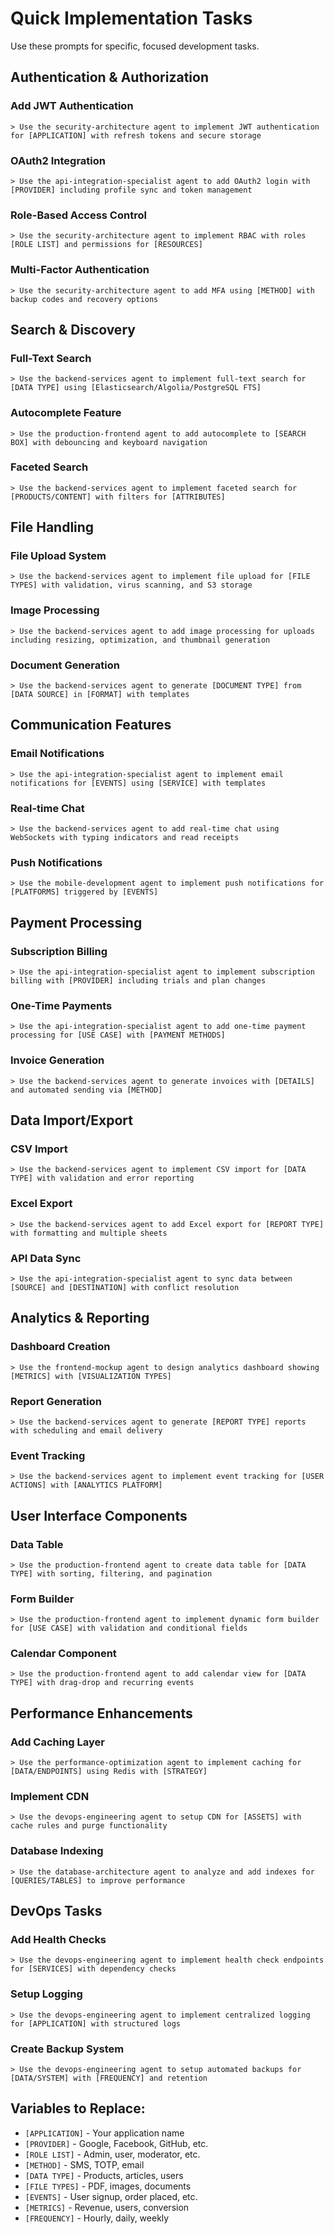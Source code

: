 # Quick Implementation Tasks

Use these prompts for specific, focused development tasks.

## Authentication & Authorization

### Add JWT Authentication
```
> Use the security-architecture agent to implement JWT authentication for [APPLICATION] with refresh tokens and secure storage
```

### OAuth2 Integration
```
> Use the api-integration-specialist agent to add OAuth2 login with [PROVIDER] including profile sync and token management
```

### Role-Based Access Control
```
> Use the security-architecture agent to implement RBAC with roles [ROLE LIST] and permissions for [RESOURCES]
```

### Multi-Factor Authentication
```
> Use the security-architecture agent to add MFA using [METHOD] with backup codes and recovery options
```

## Search & Discovery

### Full-Text Search
```
> Use the backend-services agent to implement full-text search for [DATA TYPE] using [Elasticsearch/Algolia/PostgreSQL FTS]
```

### Autocomplete Feature
```
> Use the production-frontend agent to add autocomplete to [SEARCH BOX] with debouncing and keyboard navigation
```

### Faceted Search
```
> Use the backend-services agent to implement faceted search for [PRODUCTS/CONTENT] with filters for [ATTRIBUTES]
```

## File Handling

### File Upload System
```
> Use the backend-services agent to implement file upload for [FILE TYPES] with validation, virus scanning, and S3 storage
```

### Image Processing
```
> Use the backend-services agent to add image processing for uploads including resizing, optimization, and thumbnail generation
```

### Document Generation
```
> Use the backend-services agent to generate [DOCUMENT TYPE] from [DATA SOURCE] in [FORMAT] with templates
```

## Communication Features

### Email Notifications
```
> Use the api-integration-specialist agent to implement email notifications for [EVENTS] using [SERVICE] with templates
```

### Real-time Chat
```
> Use the backend-services agent to add real-time chat using WebSockets with typing indicators and read receipts
```

### Push Notifications
```
> Use the mobile-development agent to implement push notifications for [PLATFORMS] triggered by [EVENTS]
```

## Payment Processing

### Subscription Billing
```
> Use the api-integration-specialist agent to implement subscription billing with [PROVIDER] including trials and plan changes
```

### One-Time Payments
```
> Use the api-integration-specialist agent to add one-time payment processing for [USE CASE] with [PAYMENT METHODS]
```

### Invoice Generation
```
> Use the backend-services agent to generate invoices with [DETAILS] and automated sending via [METHOD]
```

## Data Import/Export

### CSV Import
```
> Use the backend-services agent to implement CSV import for [DATA TYPE] with validation and error reporting
```

### Excel Export
```
> Use the backend-services agent to add Excel export for [REPORT TYPE] with formatting and multiple sheets
```

### API Data Sync
```
> Use the api-integration-specialist agent to sync data between [SOURCE] and [DESTINATION] with conflict resolution
```

## Analytics & Reporting

### Dashboard Creation
```
> Use the frontend-mockup agent to design analytics dashboard showing [METRICS] with [VISUALIZATION TYPES]
```

### Report Generation
```
> Use the backend-services agent to generate [REPORT TYPE] reports with scheduling and email delivery
```

### Event Tracking
```
> Use the backend-services agent to implement event tracking for [USER ACTIONS] with [ANALYTICS PLATFORM]
```

## User Interface Components

### Data Table
```
> Use the production-frontend agent to create data table for [DATA TYPE] with sorting, filtering, and pagination
```

### Form Builder
```
> Use the production-frontend agent to implement dynamic form builder for [USE CASE] with validation and conditional fields
```

### Calendar Component
```
> Use the production-frontend agent to add calendar view for [DATA TYPE] with drag-drop and recurring events
```

## Performance Enhancements

### Add Caching Layer
```
> Use the performance-optimization agent to implement caching for [DATA/ENDPOINTS] using Redis with [STRATEGY]
```

### Implement CDN
```
> Use the devops-engineering agent to setup CDN for [ASSETS] with cache rules and purge functionality
```

### Database Indexing
```
> Use the database-architecture agent to analyze and add indexes for [QUERIES/TABLES] to improve performance
```

## DevOps Tasks

### Add Health Checks
```
> Use the devops-engineering agent to implement health check endpoints for [SERVICES] with dependency checks
```

### Setup Logging
```
> Use the devops-engineering agent to implement centralized logging for [APPLICATION] with structured logs
```

### Create Backup System
```
> Use the devops-engineering agent to setup automated backups for [DATA/SYSTEM] with [FREQUENCY] and retention
```

## Variables to Replace:
- `[APPLICATION]` - Your application name
- `[PROVIDER]` - Google, Facebook, GitHub, etc.
- `[ROLE LIST]` - Admin, user, moderator, etc.
- `[METHOD]` - SMS, TOTP, email
- `[DATA TYPE]` - Products, articles, users
- `[FILE TYPES]` - PDF, images, documents
- `[EVENTS]` - User signup, order placed, etc.
- `[METRICS]` - Revenue, users, conversion
- `[FREQUENCY]` - Hourly, daily, weekly